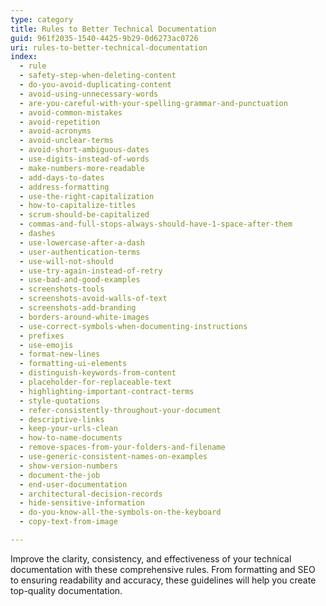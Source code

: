 ```yaml
---
type: category
title: Rules to Better Technical Documentation
guid: 961f2035-1540-4425-9b29-0d6273ac0726
uri: rules-to-better-technical-documentation
index:
  - rule
  - safety-step-when-deleting-content
  - do-you-avoid-duplicating-content
  - avoid-using-unnecessary-words
  - are-you-careful-with-your-spelling-grammar-and-punctuation
  - avoid-common-mistakes
  - avoid-repetition
  - avoid-acronyms
  - avoid-unclear-terms
  - avoid-short-ambiguous-dates
  - use-digits-instead-of-words
  - make-numbers-more-readable
  - add-days-to-dates
  - address-formatting
  - use-the-right-capitalization
  - how-to-capitalize-titles
  - scrum-should-be-capitalized
  - commas-and-full-stops-always-should-have-1-space-after-them
  - dashes
  - use-lowercase-after-a-dash
  - user-authentication-terms
  - use-will-not-should
  - use-try-again-instead-of-retry
  - use-bad-and-good-examples
  - screenshots-tools
  - screenshots-avoid-walls-of-text
  - screenshots-add-branding
  - borders-around-white-images
  - use-correct-symbols-when-documenting-instructions
  - prefixes
  - use-emojis
  - format-new-lines
  - formatting-ui-elements
  - distinguish-keywords-from-content
  - placeholder-for-replaceable-text
  - highlighting-important-contract-terms
  - style-quotations
  - refer-consistently-throughout-your-document
  - descriptive-links
  - keep-your-urls-clean
  - how-to-name-documents
  - remove-spaces-from-your-folders-and-filename
  - use-generic-consistent-names-on-examples
  - show-version-numbers
  - document-the-job
  - end-user-documentation
  - architectural-decision-records
  - hide-sensitive-information
  - do-you-know-all-the-symbols-on-the-keyboard
  - copy-text-from-image

---
```


Improve the clarity, consistency, and effectiveness of your technical documentation with these comprehensive rules. From formatting and SEO to ensuring readability and accuracy, these guidelines will help you create top-quality documentation.

